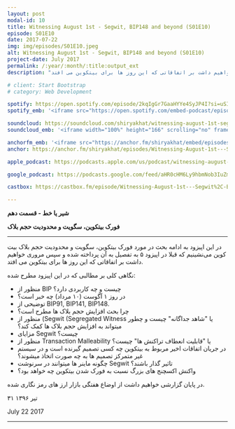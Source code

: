 ```yaml
---
layout: post
modal-id: 10
title: Witnessing August 1st - Segwit, BIP148 and beyond (S01E10)
episode: S01E10
date: 2017-07-22
img: img/episodes/S01E10.jpeg
alt: Witnessing August 1st - Segwit, BIP148 and beyond (S01E10)
project-date: July 2017
permalink: /:year/:month/:title:output_ext
description: "در این اپیزود به ادامه بحث در مورد فورک بیتکوین، سگویت و محدودیت حجم بلاک بیت کوین می‌نشینیم که قبلا در اپیزود ۵ به تفصیل به آن پرداخته شده و سپس مروری خواهیم داشت بر اتفاقاتی که این روز ها برای بیتکوین می افتد."

# client: Start Bootstrap
# category: Web Development

spotify: https://open.spotify.com/episode/2kqIgGr7GaaHYYe4SyJP4I?si=uSImDWrRTzW6ikCwQccqsg
spotify_emb: '<iframe src="https://open.spotify.com/embed-podcast/episode/2kqIgGr7GaaHYYe4SyJP4I" width="100%" height="232" frameborder="0" allowtransparency="true" allow="encrypted-media"></iframe>'

soundcloud: https://soundcloud.com/shiryakhat/witnessing-august-1st-segwit-bip148-and-beyond-episode-0010
soundcloud_emb: '<iframe width="100%" height="166" scrolling="no" frameborder="no" allow="autoplay" src="https://w.soundcloud.com/player/?url=https%3A//api.soundcloud.com/tracks/334872937&color=%23ff5500&auto_play=false&hide_related=true&show_comments=true&show_user=true&show_reposts=false&show_teaser=true"></iframe><div style="font-size: 10px; color: #cccccc;line-break: anywhere;word-break: normal;overflow: hidden;white-space: nowrap;text-overflow: ellipsis; font-family: Interstate,Lucida Grande,Lucida Sans Unicode,Lucida Sans,Garuda,Verdana,Tahoma,sans-serif;font-weight: 100;"><a href="https://soundcloud.com/shiryakhat" title="Shir | Khat" target="_blank" style="color: #cccccc; text-decoration: none;">Shir | Khat</a> · <a href="https://soundcloud.com/shiryakhat/witnessing-august-1st-segwit-bip148-and-beyond-episode-0010" title="Witnessing August 1st - Segwit, BIP148 and beyond (S01E10)" target="_blank" style="color: #cccccc; text-decoration: none;">Witnessing August 1st - Segwit, BIP148 and beyond (S01E10)</a></div>'

anchorfm_emb: '<iframe src="https://anchor.fm/shiryakhat/embed/episodes/Witnessing-August-1st---Segwit--BIP148-and-beyond-S01E10-e9idgc" width="100%" frameborder="0" scrolling="no"></iframe>'
anchor: https://anchor.fm/shiryakhat/episodes/Witnessing-August-1st---Segwit--BIP148-and-beyond-S01E10-e9idgc

apple_podcast: https://podcasts.apple.com/us/podcast/witnessing-august-1st-segwit-bip148-and-beyond-s01e10/id1221206951?i=1000390328542

google_podcast: https://podcasts.google.com/feed/aHR0cHM6Ly9hbmNob3IuZm0vcy8xMWFhODUzYy9wb2RjYXN0L3Jzcw/episode/dGFnOnNvdW5kY2xvdWQsMjAxMDp0cmFja3MvMzM0ODcyOTM3?ved=0CBkQzsICahcKEwiw46XZ-NXpAhUAAAAAHQAAAAAQAQ

castbox: https://castbox.fm/episode/Witnessing-August-1st---Segwit%2C-BIP148-and-beyond-(S01E10)-id2539522-id216823184?utm_source=website&utm_medium=dlink&utm_campaign=web_share&utm_content=Witnessing%20August%201st%20-%20Segwit%2C%20BIP148%20and%20beyond%20(S01E10)-CastBox_FM

---
```


**شیر یا خط - قسمت دهم**

**فورک بیتکوین، سگویت و محدودیت حجم بلاک**

------------------------------------------------------------------------------------

در این اپیزود به ادامه بحث در مورد فورک بیتکوین، سگویت و محدودیت حجم بلاک بیت کوین می‌نشینیم که قبلا در اپیزود ۵ به تفصیل به آن پرداخته شده و سپس مروری خواهیم داشت بر اتفاقاتی که این روز ها برای بیتکوین می افتد.


نگاهی کلی بر مطالبی که در این اپیزود مطرح شده:

* منظور از BIP چیست و چه کاربردی دارد؟
* در روز ۱ آگوست (۱۰ مرداد) چه خبر است؟
* توضیحی از BIP91, BIP141, BIP148.
* چرا بحث افزایش حجم بلاک ها مطرح است؟
* منظور از (Segwit (Segregated Witness یا "شاهد جداگانه" چیست و چطور میتواند به افزایش حجم بلاک ها کمک کند؟
* مزایای Segwit چیست؟
* منظور از Transaction Malleability یا "قابلیت انعطاف تراکنش ها" چیست؟
* در جریان اتفاقات اخیر مربوط به بیتکوین چه کسی تصمیم گیرنده است و در سیستم غیر متمرکز تصمیم ها به چه صورت اتخاذ میشوند؟
* چگونه ماینر ها میتوانند در سرنوشت Segwit تاثیر گذار باشند؟
* واکنش اکسچنج های بزرگ نسبت به فورک شدن بیتکوین چه خواهد بود؟


در پایان گزارشی خواهیم داشت از اوضاع هفتگی بازار ارز های رمز نگاری شده.

۳۱ تیر ۱۳۹۶

July 22 2017

-----------------------------------------------------------------------
